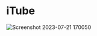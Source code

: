 # iTube
![Screenshot 2023-07-21 170050](https://github.com/KaranP666/iTube/assets/83541879/8cd9ef35-1ebd-40a7-b182-31428d0a0f53)
